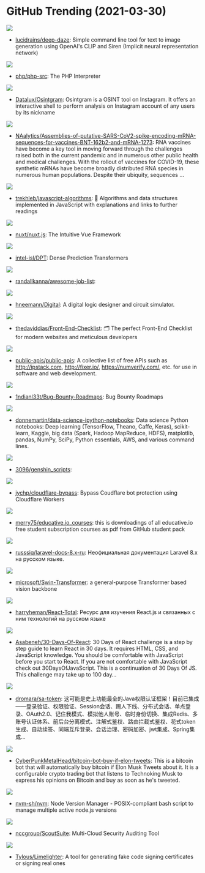 # GitHub Trending (2021-03-30)

![](https://img.shields.io/badge/Python-New%201-green?style=flat-square&logo=appveyor)
- [lucidrains/deep-daze](https://github.com/lucidrains/deep-daze): Simple command line tool for text to image generation using OpenAI's CLIP and Siren (Implicit neural representation network)

![](https://img.shields.io/badge/C-New%20198-green?style=flat-square&logo=appveyor)
- [php/php-src](https://github.com/php/php-src): The PHP Interpreter

![](https://img.shields.io/badge/Python-New%2082-green?style=flat-square&logo=appveyor)
- [Datalux/Osintgram](https://github.com/Datalux/Osintgram): Osintgram is a OSINT tool on Instagram. It offers an interactive shell to perform analysis on Instagram account of any users by its nickname

![](https://img.shields.io/badge/none-New%20876-green?style=flat-square&logo=appveyor)
- [NAalytics/Assemblies-of-putative-SARS-CoV2-spike-encoding-mRNA-sequences-for-vaccines-BNT-162b2-and-mRNA-1273](https://github.com/NAalytics/Assemblies-of-putative-SARS-CoV2-spike-encoding-mRNA-sequences-for-vaccines-BNT-162b2-and-mRNA-1273): RNA vaccines have become a key tool in moving forward through the challenges raised both in the current pandemic and in numerous other public health and medical challenges. With the rollout of vaccines for COVID-19, these synthetic mRNAs have become broadly distributed RNA species in numerous human populations. Despite their ubiquity, sequences …

![](https://img.shields.io/badge/JavaScript-New%20574-green?style=flat-square&logo=appveyor)
- [trekhleb/javascript-algorithms](https://github.com/trekhleb/javascript-algorithms): 📝 Algorithms and data structures implemented in JavaScript with explanations and links to further readings

![](https://img.shields.io/badge/JavaScript-New%2023-green?style=flat-square&logo=appveyor)
- [nuxt/nuxt.js](https://github.com/nuxt/nuxt.js): The Intuitive Vue Framework

![](https://img.shields.io/badge/Python-New%2042-green?style=flat-square&logo=appveyor)
- [intel-isl/DPT](https://github.com/intel-isl/DPT): Dense Prediction Transformers

![](https://img.shields.io/badge/none-New%2094-green?style=flat-square&logo=appveyor)
- [randallkanna/awesome-job-list](https://github.com/randallkanna/awesome-job-list): 

![](https://img.shields.io/badge/Java-New%2088-green?style=flat-square&logo=appveyor)
- [hneemann/Digital](https://github.com/hneemann/Digital): A digital logic designer and circuit simulator.

![](https://img.shields.io/badge/none-New%20266-green?style=flat-square&logo=appveyor)
- [thedaviddias/Front-End-Checklist](https://github.com/thedaviddias/Front-End-Checklist): 🗂 The perfect Front-End Checklist for modern websites and meticulous developers

![](https://img.shields.io/badge/Python-New%20459-green?style=flat-square&logo=appveyor)
- [public-apis/public-apis](https://github.com/public-apis/public-apis): A collective list of free APIs such as http://ipstack.com, http://fixer.io/, https://numverify.com/, etc. for use in software and web development.

![](https://img.shields.io/badge/none-New%2042-green?style=flat-square&logo=appveyor)
- [1ndianl33t/Bug-Bounty-Roadmaps](https://github.com/1ndianl33t/Bug-Bounty-Roadmaps): Bug Bounty Roadmaps

![](https://img.shields.io/badge/Python-New%2083-green?style=flat-square&logo=appveyor)
- [donnemartin/data-science-ipython-notebooks](https://github.com/donnemartin/data-science-ipython-notebooks): Data science Python notebooks: Deep learning (TensorFlow, Theano, Caffe, Keras), scikit-learn, Kaggle, big data (Spark, Hadoop MapReduce, HDFS), matplotlib, pandas, NumPy, SciPy, Python essentials, AWS, and various command lines.

![](https://img.shields.io/badge/Python-New%2011-green?style=flat-square&logo=appveyor)
- [3096/genshin_scripts](https://github.com/3096/genshin_scripts): 

![](https://img.shields.io/badge/JavaScript-New%2021-green?style=flat-square&logo=appveyor)
- [jychp/cloudflare-bypass](https://github.com/jychp/cloudflare-bypass): Bypass Coudflare bot protection using Cloudflare Workers

![](https://img.shields.io/badge/none-New%2030-green?style=flat-square&logo=appveyor)
- [merry75/educative.io_courses](https://github.com/merry75/educative.io_courses): this is downloadings of all educative.io free student subscription courses as pdf from GitHub student pack

![](https://img.shields.io/badge/none-New%205-green?style=flat-square&logo=appveyor)
- [russsiq/laravel-docs-8.x-ru](https://github.com/russsiq/laravel-docs-8.x-ru): Неофициальная документация Laravel 8.x на русском языке.

![](https://img.shields.io/badge/none-New%20198-green?style=flat-square&logo=appveyor)
- [microsoft/Swin-Transformer](https://github.com/microsoft/Swin-Transformer): a general-purpose Transformer based vision backbone

![](https://img.shields.io/badge/JavaScript-New%2088-green?style=flat-square&logo=appveyor)
- [harryheman/React-Total](https://github.com/harryheman/React-Total): Ресурс для изучения React.js и связанных с ним технологий на русском языке

![](https://img.shields.io/badge/JavaScript-New%20192-green?style=flat-square&logo=appveyor)
- [Asabeneh/30-Days-Of-React](https://github.com/Asabeneh/30-Days-Of-React): 30 Days of React challenge is a step by step guide to learn React in 30 days. It requires HTML, CSS, and JavaScript knowledge. You should be comfortable with JavaScript before you start to React. If you are not comfortable with JavaScript check out 30DaysOfJavaScript. This is a continuation of 30 Days Of JS. This challenge may take up to 100 day…

![](https://img.shields.io/badge/Java-New%2067-green?style=flat-square&logo=appveyor)
- [dromara/sa-token](https://github.com/dromara/sa-token): 这可能是史上功能最全的Java权限认证框架！目前已集成——登录验证、权限验证、Session会话、踢人下线、分布式会话、单点登录、OAuth2.0、记住我模式、模拟他人账号、临时身份切换、集成Redis、多账号认证体系、前后台分离模式、注解式鉴权、路由拦截式鉴权、花式token生成、自动续签、同端互斥登录、会话治理、密码加密、jwt集成、Spring集成...

![](https://img.shields.io/badge/Python-New%20103-green?style=flat-square&logo=appveyor)
- [CyberPunkMetalHead/bitcoin-bot-buy-if-elon-tweets](https://github.com/CyberPunkMetalHead/bitcoin-bot-buy-if-elon-tweets): This is a bitcoin bot that will automatically buy bitcoin if Elon Musk Tweets about it. It is a configurable crypto trading bot that listens to Technoking Musk to express his opinions on Bitcoin and buy as soon as he's tweeted.

![](https://img.shields.io/badge/Shell-New%2029-green?style=flat-square&logo=appveyor)
- [nvm-sh/nvm](https://github.com/nvm-sh/nvm): Node Version Manager - POSIX-compliant bash script to manage multiple active node.js versions

![](https://img.shields.io/badge/Python-New%206-green?style=flat-square&logo=appveyor)
- [nccgroup/ScoutSuite](https://github.com/nccgroup/ScoutSuite): Multi-Cloud Security Auditing Tool

![](https://img.shields.io/badge/Go-New%2029-green?style=flat-square&logo=appveyor)
- [Tylous/Limelighter](https://github.com/Tylous/Limelighter): A tool for generating fake code signing certificates or signing real ones

